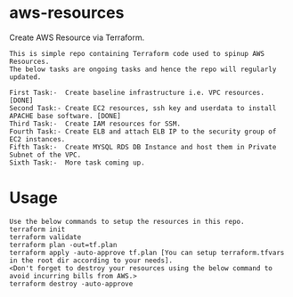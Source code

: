 # aws-resources
Create AWS Resource via Terraform.

    This is simple repo containing Terraform code used to spinup AWS Resources.
    The below tasks are ongoing tasks and hence the repo will regularly updated.
    
    First Task:-  Create baseline infrastructure i.e. VPC resources. [DONE]
    Second Task:- Create EC2 resources, ssh key and userdata to install APACHE base software. [DONE]
    Third Task:-  Create IAM resources for SSM.
    Fourth Task:- Create ELB and attach ELB IP to the security group of EC2 instances.
    Fifth Task:-  Create MYSQL RDS DB Instance and host them in Private Subnet of the VPC.
    Sixth Task:-  More task coming up.
    
Usage
===================
    Use the below commands to setup the resources in this repo.
    terraform init
    terraform validate
    terraform plan -out=tf.plan
    terraform apply -auto-approve tf.plan [You can setup terraform.tfvars in the root dir according to your needs].
    <Don't forget to destroy your resources using the below command to avoid incurring bills from AWS.>
    terraform destroy -auto-approve
